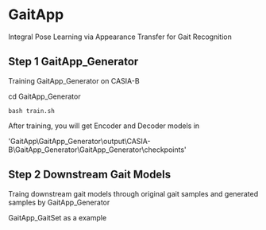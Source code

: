 # GaitApp
Integral Pose Learning via Appearance Transfer for Gait Recognition

## Step 1 GaitApp_Generator
Training GaitApp_Generator on CASIA-B

cd GaitApp_Generator
```
bash train.sh
```

After training, you will get Encoder and Decoder models in 

'GaitApp\GaitApp_Generator\output\CASIA-B\GaitApp_Generator\GaitApp_Generator\checkpoints'

## Step 2 Downstream Gait Models
Traing downstream gait models through original gait samples and generated samples by GaitApp_Generator

GaitApp_GaitSet as a example



